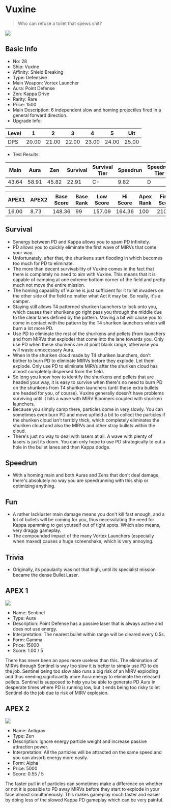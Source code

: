 # Vuxine

> Who can refuse a toilet that spews shit?

<img src="/ships/ship_28.png" style={{zoom:1}}/>

## Basic Info

- No: 28
- Ship: Vuxine
- Affinity: Shield Breaking
- Type: Defensive
- Main Weapon: Vortex Launcher
- Aura: Point Defense
- Zen: Kappa Drive
- Rarity: Rare
- Price: 1500
- Main Description: 6 independent slow and homing projectiles fired in a general forward direction.
- Upgrade Info: 

| Level | 1 | 2 | 3 | 4 | 5 | Ult |
|--|--|--|--|--|--|--|
| DPS | 20.00 | 21.00 | 22.00 | 23.00 | 24.00 | 25.00 |

- Test Results: 

| Main | Aura | Zen | Survival | Survival Tier | Speedrun | Speedrun Tier | Fun | Fun Tier |
|--|--|--|--|--|--|--|--|--|
| 43.64 | 58.91 | 45.82 | 22.91 | C- | 9.82 | D | 13.64 | D |

| APEX1 | APEX2 | Base Score | Base Rank | Low Score | Hi Score | Apex Rank | Final Score | FinalRank |
|--|--|--|--|--|--|--|--|--|
| 16.00 | 8.73 | 148.36 | 99 | 157.09 | 164.36 | 100 | 210.73 | 100 |

## Survival

- Synergy between PD and Kappa allows you to spam PD infinitely.
- PD allows you to quickly eliminate the first wave of MIRVs that come your way.
- Unfortunately, after that, the shurikens start flooding in which becomes too much for PD to eliminate.
- The more than decent survivability of Vuxine comes in the fact that there is completely no need to aim with Vuxine. This means that it is capable of camping at one extreme bottom corner of the field and pretty much not move the entire mission.
- The homing capability of Vuxine is just sufficient for it to hit invaders on the other side of the field no matter what Act it may be. So really, it's a camper.
- Staying still allows T4 patterned shuriken launchers to lock onto you, which causes their shurikens go right pass you through the middle due to the clear lanes defined by the pattern. Moving a bit will cause you to come in contact with the pattern by the T4 shuriken launchers which will burn a lot more PD.
- Use PD to eliminate the rest of the shurikens and pellets (from launchers and from MIRVs that explode) that come into the lane towards you. Only use PD when these shurikens are at point blank range, otherwise you will waste unnecessary Aura.
- When in the shuriken cloud made by T4 shuriken launchers, don't bother to burn PD to eliminate MIRVs before they explode. Let them explode. Only use PD to eliminate MIRVs after the shuriken cloud has almost completely dispersed from the field.
- So long you know how to identify the shurikens and pellets that are headed your way, it is easy to survive when there's no need to burn PD on the shurikens from T4 shuriken launchers (until these extra bullets are headed for you, of course). Vuxine generally doesn't have problems surviving until it hits a wave with MIRV Bloomers coupled with shuriken launchers.
- Because you simply camp there, particles come in very slowly. You can sometimes even burn PD and move upfield a bit to collect the particles if the shuriken cloud isn't terribly thick, which completely eliminates the shuriken cloud and also the MIRVs and other stray bullets within the cloud.
- There's just no way to deal with lasers at all. A wave with plenty of lasers is just its doom. You can only hope to use PD strategically to cut a hole in the bullet lanes and then Kappa dodge.

## Speedrun

- With a homing main and both Auras and Zens that don't deal damage, there's absolutely no way you are speedrunning with this ship or optimizing anything.

## Fun

- A rather lackluster main damage means you don't kill fast enough, and a lot of bullets will be coming for you, thus necessitating the need for Kappa spamming to get yourself out of tight spots. Which also means, very draggy gameplay.
- The compounded impact of the many Vortex Launchers (especially when maxed) causes a huge screenshake, which is very annoying.

## Trivia

- Originally, its popularity was not that high, until its specialist mission became the dense Bullet Laser.

## APEX 1

<img src="/ships/ship_28_apex_1.png" style={{zoom:1}}/>

- Name: Sentinel
- Type: Aura
- Description: Point Defense has a passive laser that is always active and does not use energy.
- Interpretation: The nearest bullet within range will be cleared every 0.5s.
- Form: Gamma
- Price: 15000
- Score: 1.00 / 5

There has never been an apex more useless than this. The elimination of MIRVs through Sentinel is way too slow it is better to simply use PD to do the job. Sentinel being too slow also runs a big risk of an MIRV exploding and thus needing significantly more Aura energy to eliminate the released pellets. Sentinel is supposed to help you be able to generate PD Aura in desperate times where PD is running low, but it ends being too risky to let Sentinel do the job due to risk of MIRV explosion.

## APEX 2

<img src="/ships/ship_28_apex_2.png" style={{zoom:1}}/>

- Name: Antigrav
- Type: Zen
- Description: Ignore energy particle weight and increase passive attraction power.
- Interpretation: All the particles will be attracted on the same speed and you can absorb energy more easily.
- Form: Alpha
- Price: 5000
- Score: 0.55 / 5

The faster pull in of particles can sometimes make a difference on whether or not it is possible to PD away MIRVs before they start to explode in your face almost simultaneously. This makes gameplay much faster and easier by doing less of the slowed Kappa PD gameplay which can be very painful.

